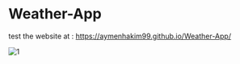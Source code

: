# Weather-App

test the website at : https://aymenhakim99.github.io/Weather-App/

![1](https://user-images.githubusercontent.com/67188835/218085975-93a35f6d-c292-4247-b5b0-93d0f5d6d866.PNG)

